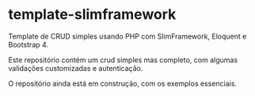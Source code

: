 # template-slimframework
Template  de CRUD simples usando PHP com SlimFramework, Eloquent e Bootstrap 4.

Este repositório contém um crud simples mas completo, com algumas validações customizadas e autenticação.

O repositório ainda está em construção, com os exemplos essenciais.
